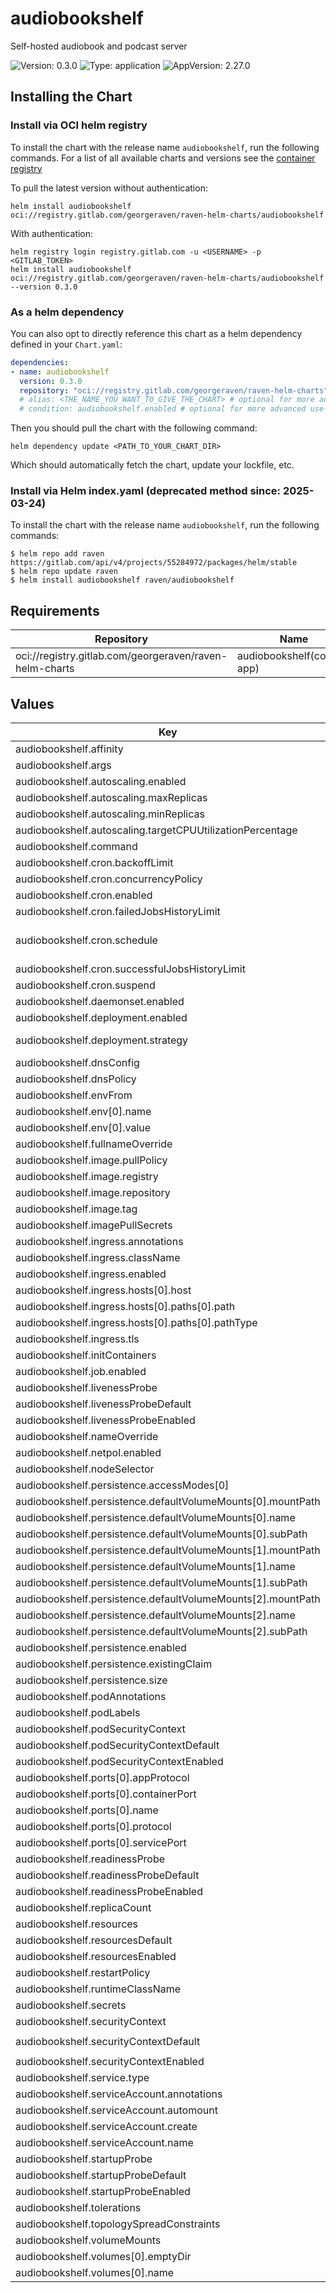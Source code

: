 # audiobookshelf

Self-hosted audiobook and podcast server

![Version: 0.3.0](https://img.shields.io/badge/Version-0.3.0-informational?style=flat-square) ![Type: application](https://img.shields.io/badge/Type-application-informational?style=flat-square) ![AppVersion: 2.27.0](https://img.shields.io/badge/AppVersion-2.27.0-informational?style=flat-square)

## Installing the Chart

### Install via OCI helm registry

To install the chart with the release name `audiobookshelf`, run the following commands.
For a list of all available charts and versions see the [container registry](https://gitlab.com/GeorgeRaven/raven-helm-charts/container_registry)

To pull the latest version without authentication:

```console
helm install audiobookshelf oci://registry.gitlab.com/georgeraven/raven-helm-charts/audiobookshelf
```

With authentication:

```console
helm registry login registry.gitlab.com -u <USERNAME> -p <GITLAB_TOKEN>
helm install audiobookshelf oci://registry.gitlab.com/georgeraven/raven-helm-charts/audiobookshelf --version 0.3.0
```

### As a helm dependency

You can also opt to directly reference this chart as a helm dependency defined in your `Chart.yaml`:

```yaml
dependencies:
- name: audiobookshelf
  version: 0.3.0
  repository: "oci://registry.gitlab.com/georgeraven/raven-helm-charts"
  # alias: <THE_NAME_YOU_WANT_TO_GIVE_THE_CHART> # optional for more advanced use-cases
  # condition: audiobookshelf.enabled # optional for more advanced use-cases
```

Then you should pull the chart with the following command:

```console
helm dependency update <PATH_TO_YOUR_CHART_DIR>
```

Which should automatically fetch the chart, update your lockfile, etc.

### Install via Helm index.yaml (deprecated method since: 2025-03-24)

To install the chart with the release name `audiobookshelf`, run the following commands:

```console
$ helm repo add raven https://gitlab.com/api/v4/projects/55284972/packages/helm/stable
$ helm repo update raven
$ helm install audiobookshelf raven/audiobookshelf
```

## Requirements

| Repository | Name | Version |
|------------|------|---------|
| oci://registry.gitlab.com/georgeraven/raven-helm-charts | audiobookshelf(corvid-app) | 0.11.0 |

## Values

| Key | Type | Default | Description |
|-----|------|---------|-------------|
| audiobookshelf.affinity | object | `{}` |  |
| audiobookshelf.args | string | `nil` |  |
| audiobookshelf.autoscaling.enabled | bool | `false` |  |
| audiobookshelf.autoscaling.maxReplicas | int | `100` |  |
| audiobookshelf.autoscaling.minReplicas | int | `1` |  |
| audiobookshelf.autoscaling.targetCPUUtilizationPercentage | int | `80` |  |
| audiobookshelf.command | string | `nil` |  |
| audiobookshelf.cron.backoffLimit | int | `3` |  |
| audiobookshelf.cron.concurrencyPolicy | string | `"Allow"` |  |
| audiobookshelf.cron.enabled | bool | `false` | enable or disable cronjob |
| audiobookshelf.cron.failedJobsHistoryLimit | int | `1` |  |
| audiobookshelf.cron.schedule | string | `"@midnight"` | schedule for cronjob using Cron syntax https://kubernetes.io/docs/concepts/workloads/controllers/cron-jobs/#schedule-syntax |
| audiobookshelf.cron.successfulJobsHistoryLimit | int | `1` |  |
| audiobookshelf.cron.suspend | bool | `false` | cronjob will not trigger on schedule but can be manually triggered |
| audiobookshelf.daemonset.enabled | bool | `false` |  |
| audiobookshelf.deployment.enabled | bool | `true` |  |
| audiobookshelf.deployment.strategy | string | `""` | rollout strategy `Recreate` or `RollingUpdate` this chart defaults to Recreate only if we detect a single replica with a volume |
| audiobookshelf.dnsConfig | object | `{}` |  |
| audiobookshelf.dnsPolicy | string | `""` |  |
| audiobookshelf.envFrom | string | `nil` |  |
| audiobookshelf.env[0].name | string | `"PORT"` |  |
| audiobookshelf.env[0].value | string | `"8080"` |  |
| audiobookshelf.fullnameOverride | string | `""` |  |
| audiobookshelf.image.pullPolicy | string | `"IfNotPresent"` |  |
| audiobookshelf.image.registry | string | `"ghcr.io"` |  |
| audiobookshelf.image.repository | string | `"advplyr/audiobookshelf"` |  |
| audiobookshelf.image.tag | string | `"2.27.0"` |  |
| audiobookshelf.imagePullSecrets | list | `[]` |  |
| audiobookshelf.ingress.annotations | object | `{}` |  |
| audiobookshelf.ingress.className | string | `""` |  |
| audiobookshelf.ingress.enabled | bool | `false` |  |
| audiobookshelf.ingress.hosts[0].host | string | `"audiobookshelf.org.example"` |  |
| audiobookshelf.ingress.hosts[0].paths[0].path | string | `"/"` |  |
| audiobookshelf.ingress.hosts[0].paths[0].pathType | string | `"ImplementationSpecific"` |  |
| audiobookshelf.ingress.tls | list | `[]` |  |
| audiobookshelf.initContainers | list | `[]` |  |
| audiobookshelf.job.enabled | bool | `false` |  |
| audiobookshelf.livenessProbe | string | `nil` | raw liveness probe overrides for user |
| audiobookshelf.livenessProbeDefault | object | `{"httpGet":{"path":"/","port":"http"}}` | default liveness probe if not specified by user |
| audiobookshelf.livenessProbeEnabled | bool | `true` | enable or disable liveness probe entirely |
| audiobookshelf.nameOverride | string | `""` |  |
| audiobookshelf.netpol.enabled | bool | `true` |  |
| audiobookshelf.nodeSelector | object | `{}` |  |
| audiobookshelf.persistence.accessModes[0] | string | `"ReadWriteOnce"` |  |
| audiobookshelf.persistence.defaultVolumeMounts[0].mountPath | string | `"/metadata/"` |  |
| audiobookshelf.persistence.defaultVolumeMounts[0].name | string | `"data"` |  |
| audiobookshelf.persistence.defaultVolumeMounts[0].subPath | string | `"metadata"` |  |
| audiobookshelf.persistence.defaultVolumeMounts[1].mountPath | string | `"/config/"` |  |
| audiobookshelf.persistence.defaultVolumeMounts[1].name | string | `"data"` |  |
| audiobookshelf.persistence.defaultVolumeMounts[1].subPath | string | `"config"` |  |
| audiobookshelf.persistence.defaultVolumeMounts[2].mountPath | string | `"/media/"` |  |
| audiobookshelf.persistence.defaultVolumeMounts[2].name | string | `"data"` |  |
| audiobookshelf.persistence.defaultVolumeMounts[2].subPath | string | `"media"` |  |
| audiobookshelf.persistence.enabled | bool | `true` |  |
| audiobookshelf.persistence.existingClaim | string | `""` |  |
| audiobookshelf.persistence.size | string | `"8Gi"` |  |
| audiobookshelf.podAnnotations | object | `{}` |  |
| audiobookshelf.podLabels | object | `{}` |  |
| audiobookshelf.podSecurityContext | object | `{}` | podSecurityContext for consumer overrides |
| audiobookshelf.podSecurityContextDefault | object | `{"fsGroup":1000}` | default podSecurityContext if none specified |
| audiobookshelf.podSecurityContextEnabled | bool | `true` | enable or disable podSecurityContext entirely |
| audiobookshelf.ports[0].appProtocol | string | `"http"` |  |
| audiobookshelf.ports[0].containerPort | int | `8080` |  |
| audiobookshelf.ports[0].name | string | `"http"` |  |
| audiobookshelf.ports[0].protocol | string | `"TCP"` |  |
| audiobookshelf.ports[0].servicePort | int | `80` |  |
| audiobookshelf.readinessProbe | string | `nil` | raw readiness probe overrides for user |
| audiobookshelf.readinessProbeDefault | object | `{"httpGet":{"path":"/","port":"http"}}` | default readiness probe if not specified by user |
| audiobookshelf.readinessProbeEnabled | bool | `true` | enable or disable readiness probe entirely |
| audiobookshelf.replicaCount | int | `1` |  |
| audiobookshelf.resources | string | `nil` | raw resources block overrides for user |
| audiobookshelf.resourcesDefault | object | `{"limits":{"memory":"128Mi"},"requests":{"cpu":"100m"}}` | default resources if not specified by user |
| audiobookshelf.resourcesEnabled | bool | `true` | enable or disable resources entirely |
| audiobookshelf.restartPolicy | string | `"Always"` |  |
| audiobookshelf.runtimeClassName | string | `nil` |  |
| audiobookshelf.secrets | list | `[]` |  |
| audiobookshelf.securityContext | object | `{}` | securityContext for consumer overrides |
| audiobookshelf.securityContextDefault | object | `{"allowPrivilegeEscalation":false,"capabilities":{"drop":["ALL"]},"readOnlyRootFilesystem":true,"runAsGroup":1000,"runAsNonRoot":true,"runAsUser":1000}` | default securityContext if none specified |
| audiobookshelf.securityContextEnabled | bool | `true` | enable or disable securityContext entirely |
| audiobookshelf.service.type | string | `"ClusterIP"` |  |
| audiobookshelf.serviceAccount.annotations | object | `{}` |  |
| audiobookshelf.serviceAccount.automount | bool | `true` |  |
| audiobookshelf.serviceAccount.create | bool | `true` |  |
| audiobookshelf.serviceAccount.name | string | `""` |  |
| audiobookshelf.startupProbe | string | `nil` | raw startup probe overrides for user |
| audiobookshelf.startupProbeDefault | object | `{"httpGet":{"path":"/","port":"http"}}` | default startup probe if not specified by user |
| audiobookshelf.startupProbeEnabled | bool | `true` | enable or disable startup probe entirely |
| audiobookshelf.tolerations | list | `[]` |  |
| audiobookshelf.topologySpreadConstraints | list | `[]` |  |
| audiobookshelf.volumeMounts | list | `[]` |  |
| audiobookshelf.volumes[0].emptyDir | object | `{}` |  |
| audiobookshelf.volumes[0].name | string | `"static"` |  |


